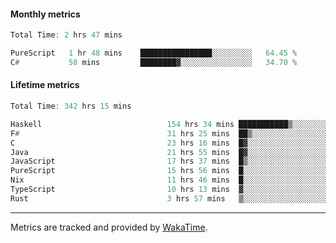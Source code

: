 #### Monthly metrics
<!--START_SECTION:wakamonthly-->

```asm
Total Time: 2 hrs 47 mins

PureScript   1 hr 48 mins    ████████████████░░░░░░░░░   64.45 %
C#           58 mins         ████████▓░░░░░░░░░░░░░░░░   34.70 %
```

<!--END_SECTION:wakamonthly-->
#### Lifetime metrics
<!--START_SECTION:wakalifetime-->

```asm
Total Time: 342 hrs 15 mins

Haskell                            154 hrs 34 mins ███████████▒░░░░░░░░░░░░░   45.01 %
F#                                 31 hrs 25 mins  ██▒░░░░░░░░░░░░░░░░░░░░░░   09.15 %
C                                  23 hrs 16 mins  █▓░░░░░░░░░░░░░░░░░░░░░░░   06.78 %
Java                               21 hrs 55 mins  █▓░░░░░░░░░░░░░░░░░░░░░░░   06.39 %
JavaScript                         17 hrs 37 mins  █▒░░░░░░░░░░░░░░░░░░░░░░░   05.13 %
PureScript                         15 hrs 56 mins  █░░░░░░░░░░░░░░░░░░░░░░░░   04.64 %
Nix                                11 hrs 46 mins  █░░░░░░░░░░░░░░░░░░░░░░░░   03.43 %
TypeScript                         10 hrs 13 mins  ▓░░░░░░░░░░░░░░░░░░░░░░░░   02.98 %
Rust                               3 hrs 57 mins   ▒░░░░░░░░░░░░░░░░░░░░░░░░   01.15 %
```

<!--END_SECTION:wakalifetime-->

---

Metrics are tracked and provided by [WakaTime](https://github.com/athul/waka-readme).
